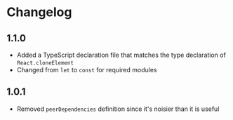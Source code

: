 # Changelog

## 1.1.0
- Added a TypeScript declaration file that matches the type declaration of `React.cloneElement`
- Changed from `let` to `const` for required modules

## 1.0.1
- Removed `peerDependencies` definition since it's noisier than it is useful
